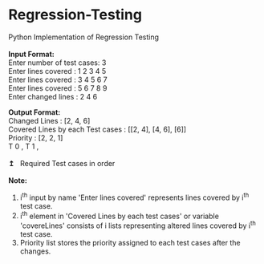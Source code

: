 # Regression-Testing
Python Implementation of Regression Testing
<br><br>
<b>Input Format:</b><br>
Enter number of test cases: 3<br>
Enter lines covered : 1 2 3 4 5<br>
Enter lines covered : 3 4 5 6 7<br>
Enter lines covered : 5 6 7 8 9<br>
Enter changed lines : 2 4 6<br>

<b>Output Format:</b><br>
Changed Lines :  [2, 4, 6]<br>
Covered Lines by each Test cases :  [[2, 4], [4, 6], [6]]<br>
Priority :  [2, 2, 1]<br>
T 0  , T 1  ,<br> <br>
<b>&#8613;</b>&nbsp; &nbsp;Required Test cases in order<br><br>
<b>Note:</b><br>
<ol type=1>
  <li>i<sup>th</sup> input by name 'Enter lines covered' represents lines covered by i<sup>th</sup> test case.
  <li>i<sup>th</sup> element in 'Covered Lines by each test cases' or variable 'covereLines' consists of i lists representing      altered lines covered by i<sup>th</sup> test case.
  <li>Priority list stores the priority assigned to each test cases after the changes.
</ol>
  
